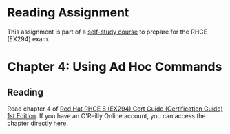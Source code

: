 # Reading Assignment
This assignment is part of a [self-study course](../README.md) to prepare for the RHCE (EX294) exam.
# Chapter 4: Using Ad Hoc Commands

## Reading
Read chapter 4 of [Red Hat RHCE 8 (EX294) Cert Guide (Certification Guide) 1st Edition](https://www.amazon.com/RHCE-EX294-Cert-Guide-Certification/dp/0136872433).  If you have an O'Reilly Online account, you can access the chapter directly [here](https://learning.oreilly.com/library/view/Red+Hat+RHCE+8+(EX294)+Cert+Guide/9780136872481/ch04.html#ch04).
